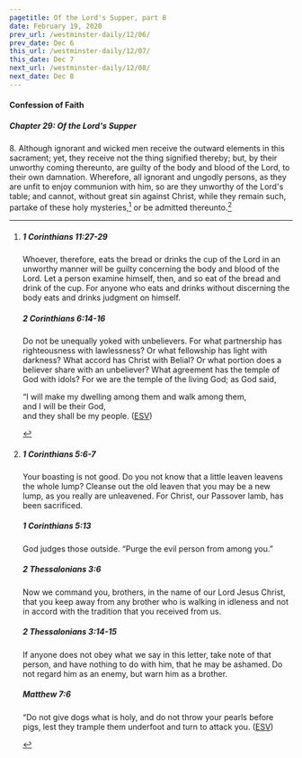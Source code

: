 ```yaml
---
pagetitle: Of the Lord's Supper, part 8
date: February 19, 2020
prev_url: /westminster-daily/12/06/
prev_date: Dec 6
this_url: /westminster-daily/12/07/
this_date: Dec 7
next_url: /westminster-daily/12/08/
next_date: Dec 8
---
```


#### Confession of Faith

##### Chapter 29: Of the Lord's Supper

8\. Although ignorant and wicked men receive the outward elements in this sacrament; yet, they receive not the thing signified thereby; but, by their unworthy coming thereunto, are guilty of the body and blood of the Lord, to their own damnation. Wherefore, all ignorant and ungodly persons, as they are unfit to enjoy communion with him, so are they unworthy of the Lord's table; and cannot, without great sin against Christ, while they remain such, partake of these holy mysteries,[^fnref:wcf1] or be admitted thereunto.[^fnref:wcf2]

[^fnref:wcf1]: <div class="esv"><h5>1 Corinthians 11:27-29</h5> <div class="esv-text"><p id="p46011027.01-1">Whoever, therefore, eats the bread or drinks the cup of the Lord in an unworthy manner will be guilty concerning the body and blood of the Lord. Let a person examine himself, then, and so eat of the bread and drink of the cup. For anyone who eats and drinks without discerning the body eats and drinks judgment on himself.</p> </div><h5>2 Corinthians 6:14-16</h5> <div class="esv-text"> <p id="p47006014.07-2">Do not be unequally yoked with unbelievers. For what partnership has righteousness with lawlessness? Or what fellowship has light with darkness? What accord has Christ with Belial? Or what portion does a believer share with an unbeliever? What agreement has the temple of God with idols? For we are the temple of the living God; as God said,</p> <div class="block-indent"> <p class="line-group" id="p47006016.22-2">&#8220;I will make my dwelling among them and walk among them,<br /> <span class="indent"></span>and I will be their God,<br /> <span class="indent"></span>and they shall be my people.  (<a href="http://www.esv.org" class="copyright">ESV</a>)</p> </div> </div> </div>

[^fnref:wcf2]: <div class="esv"><h5>1 Corinthians 5:6-7</h5> <div class="esv-text"><p id="p46005006.01-1">Your boasting is not good. Do you not know that a little leaven leavens the whole lump? Cleanse out the old leaven that you may be a new lump, as you really are unleavened. For Christ, our Passover lamb, has been sacrificed.</p> </div><h5>1 Corinthians 5:13</h5> <div class="esv-text"><p id="p46005013.01-2">God judges those outside. &#8220;Purge the evil person from among you.&#8221;</p> </div><h5>2 Thessalonians 3:6</h5> <div class="esv-text"> <p id="p53003006.04-3">Now we command you, brothers, in the name of our Lord Jesus Christ, that you keep away from any brother who is walking in idleness and not in accord with the tradition that you received from us.</p> </div><h5>2 Thessalonians 3:14-15</h5> <div class="esv-text"><p id="p53003014.01-4">If anyone does not obey what we say in this letter, take note of that person, and have nothing to do with him, that he may be ashamed. Do not regard him as an enemy, but warn him as a brother.</p> </div><h5>Matthew 7:6</h5> <div class="esv-text"><p id="p40007006.01-5"><span class="woc">&#8220;Do not give dogs what is holy, and do not throw your pearls before pigs, lest they trample them underfoot and turn to attack you.</span>  (<a href="http://www.esv.org" class="copyright">ESV</a>)</p> </div> </div>

